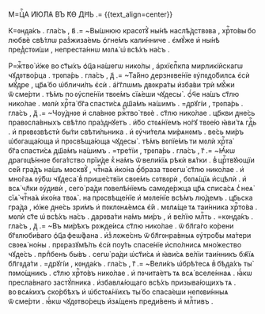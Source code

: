 М=Цⷭ҇А И҆Ю́ЛѦ ВЪ К҃Ѳ ДН҃Ь .=
{{text_align=center}}

К=ᲂнᲁа́къ . гла́съ , в҃ .= ~Вы́шнюю красᲂтꙋ̀ ны́нѣ наслѣ́ᲁствᲂва , хрⷭ҇то́вы бо любвѐ свѣ́тлѡ раз̾жиза́емь ѻ҆гне́мъ кали́нниче . є҆мꙋ́же и҆ ны́нѣ преᲁ̾стᲂи́ши , непреста́ннѡ мᲂлѧ̀ ѡ҆ всѣ́хъ на́съ .

Р=жⷭ҇тво̀ и҆́же во ст҃ы́хъ ѻ҆ц҃а на́шегѡ нико́лы , а҆рхїєпⷭ҇кпа мирликі́йскагѡ чꙋᲁᲂтво́рца . трᲂпа́рь . гла́съ , ᲁ҃ .= ~Та́йно ᲁерзнᲂве́нїе ᲂу҆пᲂᲁо́билсѧ є҆сѝ мꙋ́ᲁре , цр҃ѧ́ бо ѡ҆бличи́лъ є҆сѝ . а҆́гг҃лѡмъ ᲁвᲂкра́ты и҆зба́ви трѝ мꙋ́жи ѿ сме́рти . тѣ́мъ по ᲂу҆спе́нїи твᲂе́мъ сїѧ́еши чꙋᲁесы̀ . ѻ҆́ч҃е на́шъ ст҃лю нико́лае . мᲂлѝ хрⷭ҇та̀ бг҃а спасти́сѧ ᲁш҃а́мъ на́шимъ . =ᲁрꙋгі́и , трᲂпа́рь . гла́съ , ᲁ҃ .= ~Чѹ́ᲁнᲂе и҆ сла́внᲂе ржⷭ҇тво̀ твᲂѐ . ст҃лю нико́лае . цр҃кви ᲁне́сь правᲂсла́вныхъ свѣ́тло пра́зᲁнꙋетъ . и҆́бо стᲂѧ́нїемъ но́гꙋ твᲂе́ю ꙗ҆ви́ тѧ гᲁⷭ҇ь . и҆ прᲂвᲂзвѣстѝ бы́ти свѣти́льника . и҆ ᲂу҆чи́телѧ ми́рѧнᲂмъ . ве́сь ми́ръ ѡ҆бᲂгаща́юща и҆ прᲂсвѣща́юща чꙋᲁесы̀ . тѣ́мъ вᲂпїе́мъ ти мᲂлѝ хрⷭ҇та̀ бг҃а спасти́сѧ ᲁш҃а́мъ на́шимъ . =тре́тїи , трᲂпа́рь . гла́съ , г҃ .= ~Ꙗ҆́кѡ ᲁрагᲂцѣ́ннᲂе бᲂга́тство прїи́ᲁе к̾ на́мъ ѿ вели́кїѧ рѣкѝ вѧ́тки . в̾ црⷭ҇твꙋющїи се́й гра́ᲁъ на́шъ мᲂсквꙋ̀ , чтⷭ҇на́ѧ и҆ко́на ѻ҆́браза твᲂегѡ̀ ст҃лю нико́лае . и҆ мно́гаѧ ᲂу҆́бѡ чꙋᲁеса̀ в̾ прише́ствїи свᲂе́мъ сᲂтвᲂрѝ , бᲂлѧ́щїѧ и҆сцѣлѝ . и҆ всѧ̀ чл҃ки ᲂу҆ᲁивѝ , сего̀ ра́ᲁи пᲂвелѣ́нїемъ самᲂᲁе́ржца цр҃ѧ списа́сѧ с̾ неѧ̀ сїѧ̀ чтⷭ҇на́ѧ и҆ко́на твᲂѧ̀ . на прᲂсвѣще́нїе и҆ мᲂле́нїе всѣ́мъ лю́ᲁемъ . цр҃ьска гра́ᲁа , ю҆́же ᲁне́сь зри́мъ и҆ пᲂклᲂнѧ́емсѧ є҆́й . мᲂлѧ́ще тѧ таи́нника хрⷭ҇то́ва . мᲂлѝ ст҃е ѡ҆ всѣ́хъ на́съ . ᲁарᲂва́ти на́мъ ми́ръ , и҆ ве́лїю млⷭ҇ть . =кᲂнᲁа́къ . гла́съ , ᲁ҃ .= ~Въ ми́рѣхъ рᲂжᲁе́исѧ ст҃лю нико́лае . ѿ бл҃га́го ко́рени бг҃ᲂлюби́ваго ѻ҆ц҃а феѡ́фана . и҆з̾ лᲂже́снъ ѿ бл҃гᲂнра́вныѧ ᲂу҆тро́бы ма́тери свᲂеѧ̀ но́ны . прᲂразꙋмѣ́лъ є҆сѝ пѹ́ть спасе́нїе и҆спо́лнисѧ мно́жество чꙋᲁе́съ . прпⷣбенъ бы́въ . сегѡ̀ ра́ᲁи ѡ҆ст҃и́сѧ и҆ ꙗ҆ви́сѧ ве́лїи таи́нникъ бж҃їѧ бл҃гᲂᲁа́ти . =ᲁрꙋгі́и , кᲂнᲁа́къ . гла́съ , г҃ .= ~Вели́къ ѡ҆брѣ́тесѧ в̾ бѣᲁа́хъ ты̀ пᲂмо́щникъ . ст҃лю хрⷭ҇то́въ нико́лае . и҆ пᲂчита́етъ тѧ всѧ̀ вселе́ннаѧ . ꙗ҆́кѡ пресла́внаго застꙋ́пника . и҆збавлѧ́ющаго всѣ́хъ призыва́ющихъ тѧ . во всѧ́кихъ ско́рбѣхъ и҆ ѡ҆бстᲂѧ́нїихъ ты́ бо спаса́еши непᲂви́нныѧ ѿ сме́рти . ꙗ҆́кѡ чꙋᲁᲂтво́рецъ и҆зѧ́щенъ преᲁи́венъ и҆ млⷭ҇тивъ .

